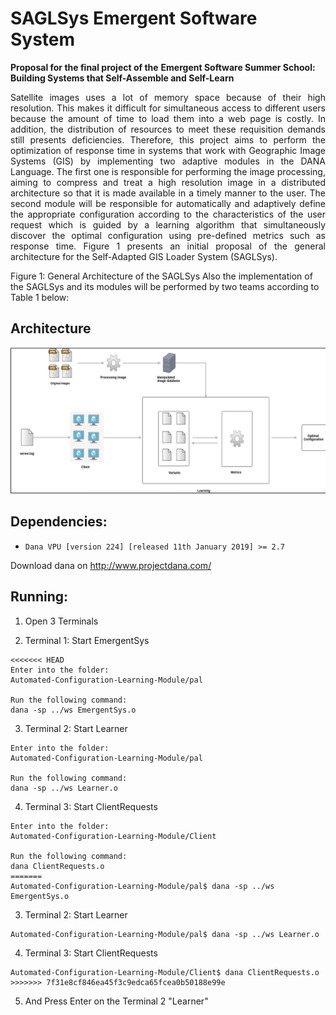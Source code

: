 # SAGLSys Emergent Software System

**Proposal for the final project of the** ​ **Emergent Software Summer School: Building Systems that Self-Assemble and Self-Learn**

<p align="justify"> Satellite images uses a lot of memory space because of their high resolution. This makes it difficult for simultaneous access to different users because the amount of time to load them into a web page is costly. In addition, the distribution of resources to meet these requisition demands still presents deficiencies. Therefore, this project aims to perform the optimization of response time in systems that work with Geographic Image Systems (GIS) by implementing two adaptive modules in the DANA Language. 
The first one is responsible for performing the image processing, aiming to compress and treat a high resolution image in a distributed architecture so that it is made available in a timely manner to the user. The second module will be responsible for automatically and adaptively define the appropriate configuration according to the characteristics of the user request which is guided by a learning algorithm that simultaneously discover the optimal configuration using pre-defined metrics such as response time. Figure 1 presents an initial proposal of the general architecture for the Self-Adapted GIS Loader System (SAGLSys). </p>

Figure 1: General Architecture of the SAGLSys
Also the implementation of the SAGLSys and its modules will be performed by two
teams according to Table 1 below:

## Architecture
![alt tag](https://github.com/maikynata/Emergent-Software-Systems/raw/master/Automated-Configuration-Learning-Module/architecture/arch.png)


## Dependencies:
 - `Dana VPU [version 224] [released 11th January 2019] >= 2.7`

Download dana on http://www.projectdana.com/

## Running:
 1. Open 3 Terminals

 2. Terminal 1: Start EmergentSys
 ```
<<<<<<< HEAD
 Enter into the folder:
 Automated-Configuration-Learning-Module/pal

 Run the following command:
 dana -sp ../ws EmergentSys.o
 ```
 3. Terminal 2: Start Learner
 ```
 Enter into the folder:
 Automated-Configuration-Learning-Module/pal

 Run the following command:
 dana -sp ../ws Learner.o

 ```
 4. Terminal 3: Start ClientRequests
 ```
 Enter into the folder:
 Automated-Configuration-Learning-Module/Client

 Run the following command:
 dana ClientRequests.o
=======
 Automated-Configuration-Learning-Module/pal$ dana -sp ../ws EmergentSys.o
 ```
 3. Terminal 2: Start Learner
 ```
 Automated-Configuration-Learning-Module/pal$ dana -sp ../ws Learner.o
 ```
 4. Terminal 3: Start ClientRequests
 ```
 Automated-Configuration-Learning-Module/Client$ dana ClientRequests.o
>>>>>>> 7f31e8cf846ea45f3c9edca65fcea0b50188e99e
 ```

 5. And Press Enter on the Terminal 2 "Learner"
